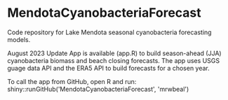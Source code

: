 # MendotaCyanobacteriaForecast
Code repository for Lake Mendota seasonal cyanobacteria forecasting models.

August 2023 Update
App is available (app.R) to build season-ahead (JJA) cyanobacteria biomass and beach closing forecasts. The app uses USGS guage data API and the ERA5 API to build forecasts for a chosen year. 

To call the app from GitHub, open R and run:
shiny::runGitHub('MendotaCyanobacteriaForecast', 'mrwbeal')
